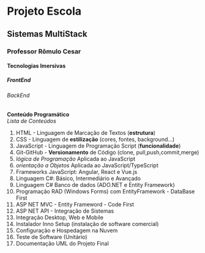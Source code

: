 <h1> Projeto Escola </h1>
<h2> Sistemas MultiStack</h2>
<h3> Professor Rômulo Cesar </h3>
<h4> Tecnologias Imersivas</h4>
<h5> FrontEnd </h5>
<h6> BackEnd </h6>

**Conteúdo Programático**<br>
*Lista de Conteúdos*

1. HTML - Linguagem de Marcação de Textos (**estrutura**)
2. CSS - Linguagem de **estilização** (cores, fontes, background...)
3. JavaScript - Linguagem de Programação Script (**funcionalidade**)
4. Git-GitHub - **Versionamento** de Código (clone, pull,push,commit,merge)
5. *lógica de Programação* Aplicada ao JavaScript
6. *orientação a Objetos* Aplicada ao JavaScript/TypeScript
7. Frameworks JavaScript: Angular, React e Vue.js
8. Linguagem C#: Básico, Intermediário e Avançado
9. Linguagem C# Banco de dados (ADO.NET e Entity Framework)
10. Programação RAD (Windows Forms) com EntityFramework - DataBase First
11. ASP NET MVC - Entity Frameword - Code First
12. ASP NET API - Integração de Sistemas
13. Integração Desktop, Web e Mobile
14. Instalador Inno Setup (instalação de software comercial)
15. Configuração e Hospedagem na Nuvem
16. Teste de Software (Unitário)
17. Documentação UML do Projeto Final
